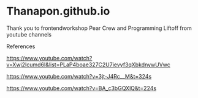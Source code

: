 # Thanapon.github.io
Thank you to frontendworkshop Pear Crew and Programming Liftoff from youtube channels

References

https://www.youtube.com/watch?v=Xwj2Icumd6I&list=PLaP4boae327C2U7ievyf3qXbkdnywUVwc

https://www.youtube.com/watch?v=3jt-J4Rc__M&t=324s

https://www.youtube.com/watch?v=BA_c3bGQXlQ&t=224s
